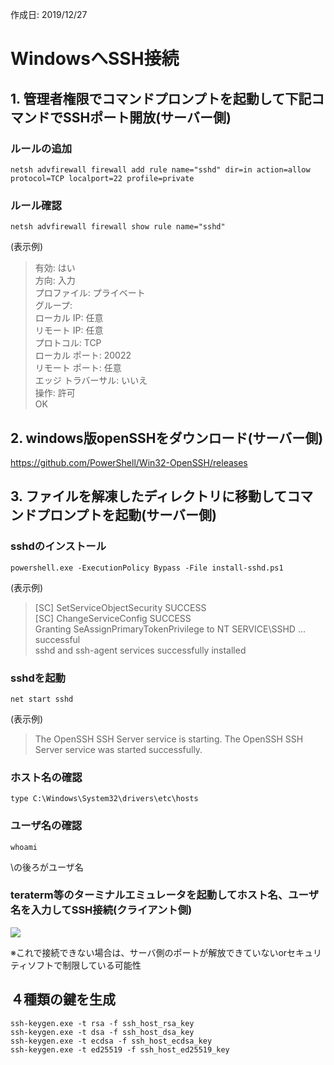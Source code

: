 作成日: 2019/12/27
# WindowsへSSH接続
## 1. 管理者権限でコマンドプロンプトを起動して下記コマンドでSSHポート開放(サーバー側)
### ルールの追加
	netsh advfirewall firewall add rule name="sshd" dir=in action=allow protocol=TCP localport=22 profile=private

### ルール確認
	netsh advfirewall firewall show rule name="sshd"

(表示例)

> 有効: はい  
> 方向: 入力  
> プロファイル: プライベート  
> グループ:  
> ローカル IP: 任意  
> リモート IP: 任意  
> プロトコル: TCP  
> ローカル ポート: 20022  
> リモート ポート: 任意  
> エッジ トラバーサル: いいえ  
> 操作: 許可  
> OK  



## 2. windows版openSSHをダウンロード(サーバー側)
https://github.com/PowerShell/Win32-OpenSSH/releases

## 3. ファイルを解凍したディレクトリに移動してコマンドプロンプトを起動(サーバー側)
### sshdのインストール
	powershell.exe -ExecutionPolicy Bypass -File install-sshd.ps1

(表示例)

> [SC] SetServiceObjectSecurity SUCCESS  
> [SC] ChangeServiceConfig SUCCESS  
> Granting SeAssignPrimaryTokenPrivilege to NT SERVICE\SSHD ... successful  
> sshd and ssh-agent services successfully installed  


### sshdを起動
	net start sshd

(表示例)

> The OpenSSH SSH Server service is starting.
> The OpenSSH SSH Server service was started successfully.



### ホスト名の確認
	type C:\Windows\System32\drivers\etc\hosts

### ユーザ名の確認
	whoami

\の後ろがユーザ名

### teraterm等のターミナルエミュレータを起動してホスト名、ユーザ名を入力してSSH接続(クライアント側)
<img src="data:img/png;base64,teraterm.png">

※これで接続できない場合は、サーバ側のポートが解放できていないorセキュリティソフトで制限している可能性



## ４種類の鍵を生成

	ssh-keygen.exe -t rsa -f ssh_host_rsa_key
	ssh-keygen.exe -t dsa -f ssh_host_dsa_key
	ssh-keygen.exe -t ecdsa -f ssh_host_ecdsa_key
	ssh-keygen.exe -t ed25519 -f ssh_host_ed25519_key